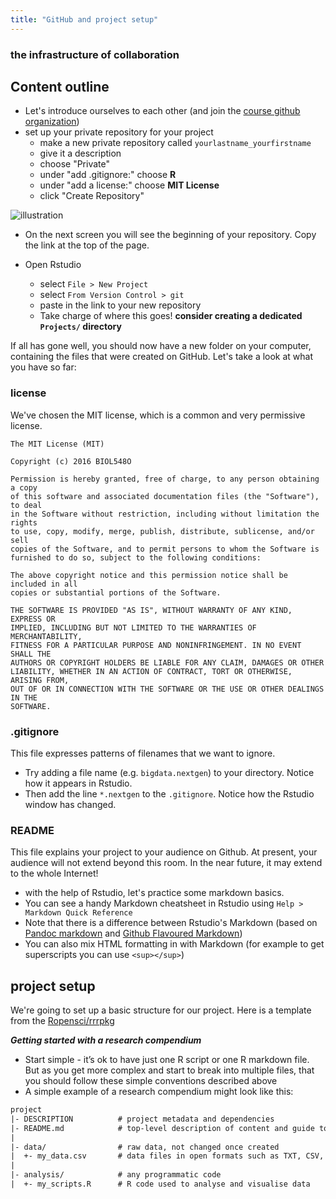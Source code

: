 ```yaml
---
title: "GitHub and project setup"
---
```

### the infrastructure of collaboration

## Content outline

* Let's introduce ourselves to each other (and join the [course github organization](https://github.com/BIOL548O/))
* set up your private repository for your project
    - make a new private repository called `yourlastname_yourfirstname`
    - give it a description
    - choose "Private"
    - under "add .gitignore:" choose **R**
    - under "add a license:" choose **MIT License**
    - click "Create Repository"

![illustration](../img/start_repo.png)

* On the next screen you will see the beginning of your repository. Copy the link at the top of the page.

* Open Rstudio
    - select `File > New Project`
    - select `From Version Control > git`
    - paste in the link to your new repository
    - Take charge of where this goes! **consider creating a dedicated `Projects/` directory**

If all has gone well, you should now have a new folder on your computer, containing the files that were created on GitHub. Let's take a look at what you have so far:

###  license

We've chosen the MIT license, which is a common and very permissive license.

    The MIT License (MIT)

    Copyright (c) 2016 BIOL548O

    Permission is hereby granted, free of charge, to any person obtaining a copy
    of this software and associated documentation files (the "Software"), to deal
    in the Software without restriction, including without limitation the rights
    to use, copy, modify, merge, publish, distribute, sublicense, and/or sell
    copies of the Software, and to permit persons to whom the Software is
    furnished to do so, subject to the following conditions:

    The above copyright notice and this permission notice shall be included in all
    copies or substantial portions of the Software.

    THE SOFTWARE IS PROVIDED "AS IS", WITHOUT WARRANTY OF ANY KIND, EXPRESS OR
    IMPLIED, INCLUDING BUT NOT LIMITED TO THE WARRANTIES OF MERCHANTABILITY,
    FITNESS FOR A PARTICULAR PURPOSE AND NONINFRINGEMENT. IN NO EVENT SHALL THE
    AUTHORS OR COPYRIGHT HOLDERS BE LIABLE FOR ANY CLAIM, DAMAGES OR OTHER
    LIABILITY, WHETHER IN AN ACTION OF CONTRACT, TORT OR OTHERWISE, ARISING FROM,
    OUT OF OR IN CONNECTION WITH THE SOFTWARE OR THE USE OR OTHER DEALINGS IN THE
    SOFTWARE.

### .gitignore

This file expresses patterns of filenames that we want to ignore.

* Try adding a file name (e.g. `bigdata.nextgen`) to your directory. Notice how it appears in Rstudio. 
* Then add the line `*.nextgen` to the `.gitignore`. Notice how the Rstudio window has changed.

### README

This file explains your project to your audience on Github. At present, your audience will not extend beyond this room. In the near future, it may extend to the whole Internet!

* with the help of Rstudio, let's practice some markdown basics.
* You can see a handy Markdown cheatsheet in Rstudio using `Help > Markdown Quick Reference`
* Note that there is a difference between Rstudio's Markdown (based on [Pandoc markdown](http://pandoc.org/) and [Github Flavoured Markdown](https://help.github.com/articles/basic-writing-and-formatting-syntax/))
* You can also mix HTML formatting in with Markdown (for example to get superscripts you can use `<sup></sup>`)


## project setup

We're going to set up a basic structure for our project. Here is a template from the [Ropensci/rrrpkg](https://github.com/ropensci/rrrpkg)


***Getting started with a research compendium***

* Start simple - it’s ok to have just one R script or one R markdown file. But as you get more complex and start to break into multiple files, that you should follow these simple conventions described above
* A simple example of a research compendium might look like this:

```txt
project
|- DESCRIPTION          # project metadata and dependencies 
|- README.md            # top-level description of content and guide to users
|
|- data/                # raw data, not changed once created
|  +- my_data.csv       # data files in open formats such as TXT, CSV, TSV, etc.
|
|- analysis/            # any programmatic code 
|  +- my_scripts.R      # R code used to analyse and visualise data 
```
